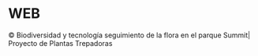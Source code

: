 # WEB
© Biodiversidad y tecnología seguimiento de la flora en el parque Summit| Proyecto de Plantas Trepadoras
